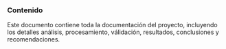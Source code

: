 ### Contenido

Este documento contiene toda la documentación del proyecto, incluyendo los detalles análisis, procesamiento, válidación, resultados, conclusiones y recomendaciones.